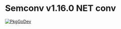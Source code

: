 # Semconv v1.16.0 NET conv

[![PkgGoDev](https://pkg.go.dev/badge/go.opentelemetry.io/otel/semconv/v1.16.0/netconv)](https://pkg.go.dev/go.opentelemetry.io/otel/semconv/v1.16.0/netconv)
